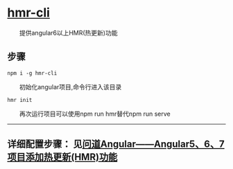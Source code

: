 # [hmr-cli](https://github.com/staven630/hmr-cli.git)
&emsp;&emsp;提供angular6以上HMR(热更新)功能

## 步骤
```
npm i -g hmr-cli
```
&emsp;&emsp;初始化angular项目,命令行进入该目录
```
hmr init
```
&emsp;&emsp;再次运行项目可以使用npm run hmr替代npm run serve

-------------
详细配置步骤： 见[问道Angular——Angular5、6、7项目添加热更新(HMR)功能](https://github.com/staven630/blog/blob/master/%E9%97%AE%E9%81%93Angular/%E9%97%AE%E9%81%93Angular%E2%80%94%E2%80%94Angular5%E3%80%816%E3%80%817%E9%A1%B9%E7%9B%AE%E6%B7%BB%E5%8A%A0%E7%83%AD%E6%9B%B4%E6%96%B0(HMR)%E5%8A%9F%E8%83%BD.md)
-------------
